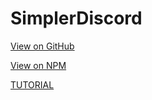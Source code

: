 # SimplerDiscord

[View on GitHub](https://github.com/DusterTheFirst/SimplerDiscord)

[View on NPM](https://www.npmjs.com/package/simpler-discord)

[TUTORIAL](https://github.com/DusterTheFirst/SimplerDiscord/blob/master/SimplerDiscord/README.md)